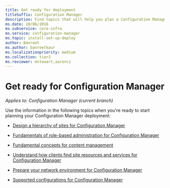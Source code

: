 ```yaml
---
title: Get ready for deployment
titleSuffix: Configuration Manager
description: Find topics that will help you plan a Configuration Manager deployment.
ms.date: 10/06/2016
ms.subservice: core-infra
ms.service: configuration-manager
ms.topic: install-set-up-deploy
author: Banreet
ms.author: banreetkaur
ms.localizationpriority: medium
ms.collection: tier3
ms.reviewer: mstewart,aaroncz 
---
```

# Get ready for Configuration Manager

*Applies to: Configuration Manager (current branch)*

Use the information in the following topics when you're ready to start planning your Configuration Manager deployment:  


-   [Design a hierarchy of sites for Configuration Manager](../../core/plan-design/hierarchy/design-a-hierarchy-of-sites.md)  

-   [Fundamentals of role-based administration for Configuration Manager](../../core/understand/fundamentals-of-role-based-administration.md)  

-   [Fundamental concepts for content management](../../core/plan-design/hierarchy/fundamental-concepts-for-content-management.md)  

-   [Understand how clients find site resources and services for Configuration Manager](../../core/plan-design/hierarchy/understand-how-clients-find-site-resources-and-services.md)  

-   [Prepare your network environment for Configuration Manager](network/configure-firewalls-ports-domains.md)  

-   [Supported configurations for Configuration Manager](../../core/plan-design/configs/supported-configurations.md)  

